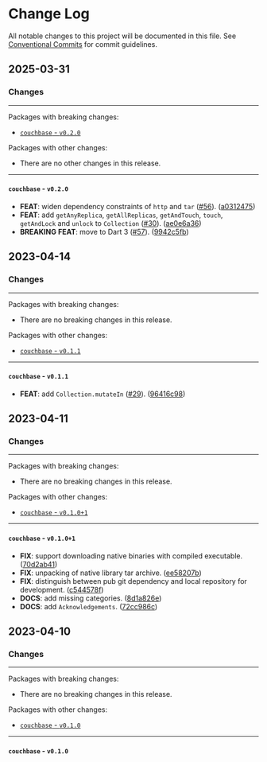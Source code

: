 # Change Log

All notable changes to this project will be documented in this file.
See [Conventional Commits](https://conventionalcommits.org) for commit guidelines.

## 2025-03-31

### Changes

---

Packages with breaking changes:

 - [`couchbase` - `v0.2.0`](#couchbase---v020)

Packages with other changes:

 - There are no other changes in this release.

---

#### `couchbase` - `v0.2.0`

 - **FEAT**: widen dependency constraints of `http` and `tar` ([#56](https://github.com/blaugold/couchbase-dart/issues/56)). ([a0312475](https://github.com/blaugold/couchbase-dart/commit/a03124758dbc563f50c8096509722e6cddc71c4a))
 - **FEAT**: add `getAnyReplica`, `getAllReplicas`, `getAndTouch`, `touch`, `getAndLock` and `unlock` to `Collection` ([#30](https://github.com/blaugold/couchbase-dart/issues/30)). ([ae0e6a36](https://github.com/blaugold/couchbase-dart/commit/ae0e6a36b42d9767103a699bfd1cccd775b679f6))
 - **BREAKING** **FEAT**: move to Dart 3 ([#57](https://github.com/blaugold/couchbase-dart/issues/57)). ([9942c5fb](https://github.com/blaugold/couchbase-dart/commit/9942c5fbbdb3befb7f80e4e2f206fbf29aef479a))


## 2023-04-14

### Changes

---

Packages with breaking changes:

 - There are no breaking changes in this release.

Packages with other changes:

 - [`couchbase` - `v0.1.1`](#couchbase---v011)

---

#### `couchbase` - `v0.1.1`

 - **FEAT**: add `Collection.mutateIn` ([#29](https://github.com/blaugold/couchbase-dart/issues/29)). ([96416c98](https://github.com/blaugold/couchbase-dart/commit/96416c983c7eadc87403661f54b639540a8514f1))


## 2023-04-11

### Changes

---

Packages with breaking changes:

 - There are no breaking changes in this release.

Packages with other changes:

 - [`couchbase` - `v0.1.0+1`](#couchbase---v0101)

---

#### `couchbase` - `v0.1.0+1`

 - **FIX**: support downloading native binaries with compiled executable. ([70d2ab41](https://github.com/blaugold/couchbase-dart/commit/70d2ab41770d589a02c4d164605130a70a1a6088))
 - **FIX**: unpacking of native library tar archive. ([ee58207b](https://github.com/blaugold/couchbase-dart/commit/ee58207bb0020547c81033566df51685b5f41bb2))
 - **FIX**: distinguish between pub git dependency and local repository for development. ([c544578f](https://github.com/blaugold/couchbase-dart/commit/c544578f5f4348b24ba26b6a99dc3d8144a26196))
 - **DOCS**: add missing categories. ([8d1a826e](https://github.com/blaugold/couchbase-dart/commit/8d1a826eda2eefc10fda277dc987fc7aa81dacdd))
 - **DOCS**: add `Acknowledgements`. ([72cc986c](https://github.com/blaugold/couchbase-dart/commit/72cc986c48e625c944167a26b46d6b05ea83320c))


## 2023-04-10

### Changes

---

Packages with breaking changes:

 - There are no breaking changes in this release.

Packages with other changes:

 - [`couchbase` - `v0.1.0`](#couchbase---v010)

---

#### `couchbase` - `v0.1.0`

